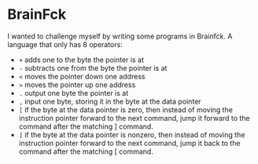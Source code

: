 # BrainFck
I wanted to challenge myself by writing some programs in Brainfck. A language that only has 8 operators: 
 - ```+``` adds one to the byte the pointer is at
 - ```-``` subtracts one from the byte the pointer is at
 - ```<``` moves the pointer down one address
 - ```>``` moves the pointer up one address
 - ```.``` output one byte the pointer is at
 - ```,``` input one byte, storing it in the byte at the data pointer
 - ```[``` if the byte at the data pointer is zero, then instead of moving the instruction pointer forward to the next command, jump it forward to the command after the matching ] command.
 - ```]``` if the byte at the data pointer is nonzero, then instead of moving the instruction pointer forward to the next command, jump it back to the command after the matching [ command.
